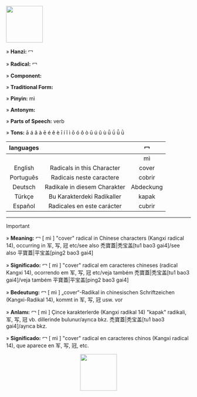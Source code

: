 <a href="https://en.m.wikipedia.org/wiki/File:%E5%86%96-order.gif" target="blank"><img align="center" src="" alt="" height="100" /></a> 

» **Hanzi:** 冖  

» **Radical:** 冖  

» **Component:**  

» **Traditional Form:** 

» **Pinyin:** mì 

» **Antonym:** 

» **Parts of Speech:** verb

» **Tons:** ā á ǎ à ē é ě è ī í ǐ ì ō ó ǒ ò ū ú ǔ ù ǖ ǘ ǚ ǜ 	

| languages  |  | 冖 |
| :---: | :---: | :---: |
|  |  | mì |
| English | Radicals in this Character | cover | 
| Português |Radicais neste caractere | cobrir |
| Deutsch | Radikale in diesem Charakter | Abdeckung |
| Türkçe | Bu Karakterdeki Radikaller | kapak |
| Español | Radicales en este carácter | cubrir |

***
> [!IMPORTANT]
>
> » **Meaning:** 冖 [ mì ] "cover" radical in Chinese characters (Kangxi radical 14), occurring in 军, 写, 冠 etc/see also 禿寶蓋|秃宝盖[tu1 bao3 gai4]/see also 平寶蓋|平宝盖[ping2 bao3 gai4]
>
> » **Significado:** 冖 [ mì ] "cover" radical em caracteres chineses (radical Kangxi 14), ocorrendo em 军, 写, 冠 etc/veja também 禿寶蓋|秃宝盖[tu1 bao3 gai4]/veja também 平寶蓋|平宝盖[ping2 bao3 gai4]
>
> » **Bedeutung:** 冖 [ mì ] „cover“-Radikal in chinesischen Schriftzeichen (Kangxi-Radikal 14), kommt in 军, 写, 冠 usw. vor
>
> » **Anlamı:** 冖 [ mì ] Çince karakterlerde (Kangxi radikal 14) "kapak" radikali, 军, 写, 冠 vb. dillerinde bulunur/ayrıca bkz. 禿寶蓋|秃宝盖[tu1 bao3 gai4]/ayrıca bkz.
> 
> » **Significado:** 冖 [ mì ] "cover" radical en caracteres chinos (Kangxi radical 14), que aparece en 军, 写, 冠, etc.

<p align="center">
<a href="https://en.m.wikipedia.org/wiki/File:%E5%86%96-order.gif" target="blank"><img align="center" src="" alt="" height="100" /></a> 
</p>